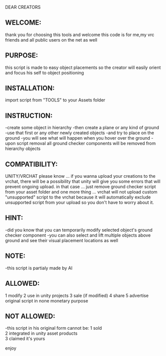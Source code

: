 DEAR CREATORS

WELCOME:
--------
thank you for choosing this tools and welcome
this code is for me,my vrc friends and all public users on the net as well

PURPOSE:
--------
this script is made to easy object placements
so the creator will easily orient and focus his self to object positioning

INSTALLATION:
-------------
import script from "TOOLS" to your Assets folder

INSTRUCTION:
------------
-create some object in hierarchy
-then create a plane or any kind of ground
-use that first or any other newly created objects
-and try to place on the ground
-you will see what will happen when you hover over the ground
-upon script removal all ground checker components will be removed from hierarchy objects

COMPATIBILITY:
--------------
UNITY/VRCHAT please know ... if you wanna upload your creations to the vrchat,
there will be a possibility that unity will give you some errors that will prevent ongoing upload.
in that case ... just remove ground checker script from your asset folder
and one more thing ... vrchat will not upload custom "unsupported" script to the vrchat
because it will automatically exclude unsupported script from your upload
so you don't have to worry about it.

HINT:
-----
-did you know that you can temporarily modify selected object's ground checker component
-you can also select and lift multiple objects above ground and see their visual placement locations as well

NOTE:
-----
-this script is partialy made by AI

ALLOWED:
--------
1 modify
2 use in unity projects
3 sale (if modified)
4 share
5 advertise original script in none monetary purpose

NOT ALLOWED:
------------
-this script in his original form cannot be:
1 sold  
2 integrated in unity asset products  
3 claimed it's yours

enjoy
